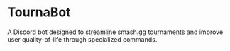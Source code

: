 # TournaBot
A Discord bot designed to streamline smash.gg tournaments and improve user quality-of-life through specialized commands.
